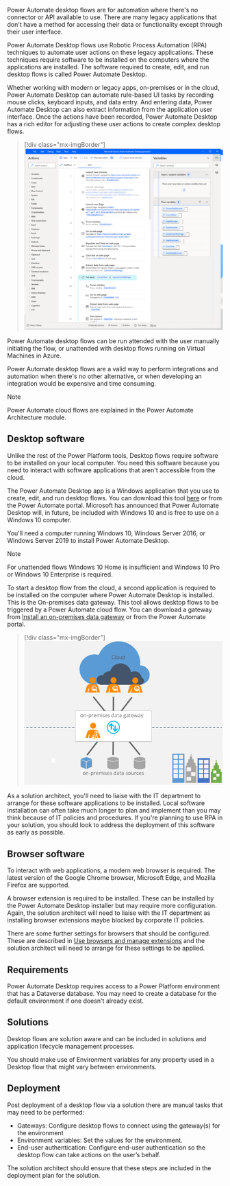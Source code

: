 Power Automate desktop flows are for automation where there's no connector or API available to use. There are many legacy applications that don't have a method for accessing their data or functionality except through their user interface.

Power Automate Desktop flows use Robotic Process Automation (RPA) techniques to automate user actions on these legacy applications. These techniques require software to be installed on the computers where the applications are installed. The software required to create, edit, and run desktop flows is called Power Automate Desktop.

Whether working with modern or legacy apps, on-premises or in the cloud, Power Automate Desktop can automate rule-based UI tasks by recording mouse clicks, keyboard inputs, and data entry. And entering data, Power Automate Desktop can also extract information from the application user interface. Once the actions have been recorded, Power Automate Desktop has a rich editor for adjusting these user actions to create complex desktop flows.

> [!div class="mx-imgBorder"]
> [![alt text](../media/2-desktop-flow-designer.png)](../media/2-desktop-flow-designer.png#lightbox)

Power Automate desktop flows can be run attended with the user manually initiating the flow, or unattended with desktop flows running on Virtual Machines in Azure.

Power Automate desktop flows are a valid way to perform integrations and automation when there's no other alternative, or when developing an integration would be expensive and time consuming.

> [!NOTE]
> Power Automate cloud flows are explained in the Power Automate Architecture module.

## Desktop software

Unlike the rest of the Power Platform tools, Desktop flows require software to be installed on your local computer. You need this software because you need to interact with software applications that aren't accessible from the cloud.

The Power Automate Desktop app is a Windows application that you use to create, edit, and run desktop flows. You can download this tool [here](https://go.microsoft.com/fwlink/?linkid=2102613) or from the Power Automate portal. Microsoft has announced that Power Automate Desktop will, in future, be included with Windows 10 and is free to use on a Windows 10 computer.

You'll need a computer running Windows 10, Windows Server 2016, or Windows Server 2019 to install Power Automate Desktop.

> [!NOTE]
> For unattended flows Windows 10 Home is insufficient and Windows 10 Pro or Windows 10 Enterprise is required.

To start a desktop flow from the cloud, a second application is required to be installed on the computer where Power Automate Desktop is installed. This is the On-premises data gateway. This tool allows desktop flows to be triggered by a Power Automate cloud flow. You can download a gateway from [Install an on-premises data gateway](https://docs.microsoft.com/data-integration/gateway/service-gateway-install/?azure-portal=true) or from the Power Automate portal.

> [!div class="mx-imgBorder"]
> [![Diagram of the On-premises data gateway.](../media/2-on-premises-data-gateway.png)](../media/2-on-premises-data-gateway.png#lightbox)

As a solution architect, you'll need to liaise with the IT department to arrange for these software applications to be installed. Local software installation can often take much longer to plan and implement than you may think because of IT policies and procedures. If you're planning to use RPA in your solution, you should look to address the deployment of this software as early as possible.

## Browser software

To interact with web applications, a modern web browser is required. The latest version of the Google Chrome browser, Microsoft Edge, and Mozilla Firefox are supported.

A browser extension is required to be installed. These can be installed by the Power Automate Desktop installer but may require more configuration. Again, the solution architect will need to liaise with the IT department as installing browser extensions maybe blocked by corporate IT policies.

There are some further settings for browsers that should be configured. These are described in [Use browsers and manage extensions](https://docs.microsoft.com/power-automate/desktop-flows/using-browsers/?azure-portal=true) and the solution architect will need to arrange for these settings to be applied.

## Requirements

Power Automate Desktop requires access to a Power Platform environment that has a Dataverse database. You may need to create a database for the default environment if one doesn't already exist.

## Solutions

Desktop flows are solution aware and can be included in solutions and application lifecycle management processes.

You should make use of Environment variables for any property used in a Desktop flow that might vary between environments.

## Deployment

Post deployment of a desktop flow via a solution there are manual tasks that may need to be performed:

- Gateways: Configure desktop flows to connect using the gateway(s) for the environment
- Environment variables: Set the values for the environment.
- End-user authentication: Configure end-user authentication so the desktop flow can take actions on the user’s behalf.

The solution architect should ensure that these steps are included in the deployment plan for the solution.
